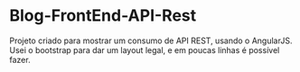# Blog-FrontEnd-API-Rest
Projeto criado para mostrar um consumo de API REST, usando o AngularJS. Usei o bootstrap para dar um layout legal, e em poucas linhas é possível fazer.
